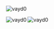 <p align="left"> <img src="https://komarev.com/ghpvc/?username=vayd0&label=Profile%20views&color=0e75b6&style=flat" alt="vayd0" /> </p>


<div>
  <p><img align="left" src="https://github-readme-stats.vercel.app/api/top-langs?username=vayd0&show_icons=true&locale=en&layout=compact" alt="vayd0" />
  <img src="https://github-readme-stats.vercel.app/api?username=vayd0&show_icons=true&locale=en" alt="vayd0" /></p>
</div>



